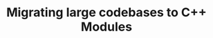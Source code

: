 ---
layout: default
title: Migrating large codebases to C++ Modules
authors: Y Takahashi, O Shadura and V Vassilev
publication: Journal of Physics - Conference Series, Volume 1525, 19th International Workshop on Advanced Computing and Analysis Techniques in Physics Research 11-15 March 2019, Saas-Fee, Switzerland
year: 2020
type: CLING
doi: 10.1088/1742-6596/1525/1/012051
---